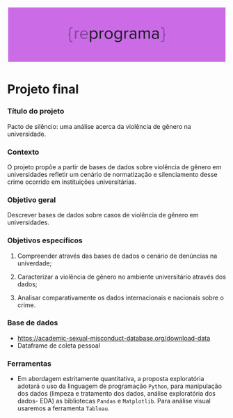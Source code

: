 <h1 align="center">
  <img src="reprograma.png" alt="logo reprograma" width="500">
</h1>

# Projeto final

### Título do projeto

Pacto de silêncio: uma análise acerca da violência de gênero na universidade.

### Contexto
O projeto propõe a partir de bases de dados sobre violência de gênero em universidades refletir um cenário de normatização e silenciamento desse crime ocorrido em instituições universitárias. 

### Objetivo geral

Descrever bases de dados sobre casos de violência de gênero em universidades.

### Objetivos específicos 

1. Compreender através das bases de dados o cenário de denúncias na univerdade;

2. Caracterizar a violência de gênero no ambiente universitário através dos dados;

3. Analisar comparativamente os dados internacionais e nacionais sobre o crime.

### Base de dados

- https://academic-sexual-misconduct-database.org/download-data
- Dataframe de coleta pessoal

### Ferramentas 

* Em abordagem estritamente quantitativa, a proposta exploratória adotará o uso da linguagem de programação `Python`, para manipulação dos dados (limpeza e tratamento dos dados, análise exploratória dos dados- EDA) as bibliotecas `Pandas` e `Matplotlib`. Para análise visual usaremos a ferramenta `Tableau`.
